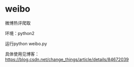 # weibo
微博热评爬取


环境：python2


运行python weibo.py


具体使用见博客：https://blog.csdn.net/change_things/article/details/84672039
